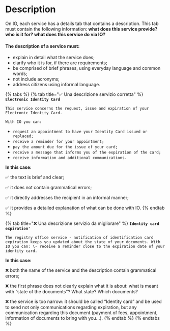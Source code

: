 # Description

On IO, each service has a details tab that contains a description. This tab must contain the following information: **what does this service provide? who is it for? what does this service do via IO?**

#### **The description of a service must:**

* explain in detail what the service does;
* clarify who it is for, if there are requirements;
* be comprised of brief phrases, using everyday language and common words;
* not include acronyms;
* address citizens using informal language. 

{% tabs %} {% tab title="✅ Una descrizione servizio corretta" %} **`Electronic Identity Card`**

`This service concerns the request, issue and expiration of your Electronic Identity Card.`

`With IO you can:`

* `request an appointment to have your Identity Card issued or replaced;`
* `receive a reminder for your appointment;`
* `pay the amount due for the issue of your card;`
* `receive a message that informs you of the expiration of the card;`
* `receive information and additional communications.`

**In this case:**

✅ the text is brief and clear;

✅ it does not contain grammatical errors;

✅ it directly addresses the recipient in an informal manner;

✅ it provides a detailed explanation of what can be done with IO. {% endtab %}

{% tab title="❌ Una descrizione servizio da migliorare" %} **`Identity card expiration'`**

`The registry office service - notification of identification card expiration keeps you updated about the state of your documents. With IO you can: \- receive a reminder close to the expiration date of your identity card.`

**In this case:**

❌ both the name of the service and the description contain grammatical errors;

❌ the first phrase does not clearly explain what it is about: what is meant with “state of the documents"? What state? Which documents?

❌ the service is too narrow: it should be called “Identity card” and be used to send not only communications regarding expiration, but any communication regarding this document (payment of fees, appointment, information of documents to bring with you...). {% endtab %} {% endtabs %}